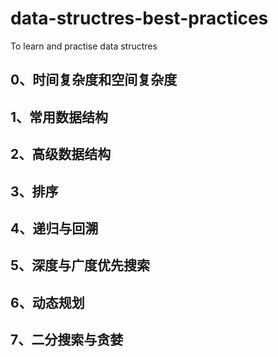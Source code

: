 # data-structres-best-practices
To learn and practise data structres

## 0、时间复杂度和空间复杂度

## 1、常用数据结构

## 2、高级数据结构

## 3、排序

## 4、递归与回溯

## 5、深度与广度优先搜索 

## 6、动态规划

## 7、二分搜索与贪婪  